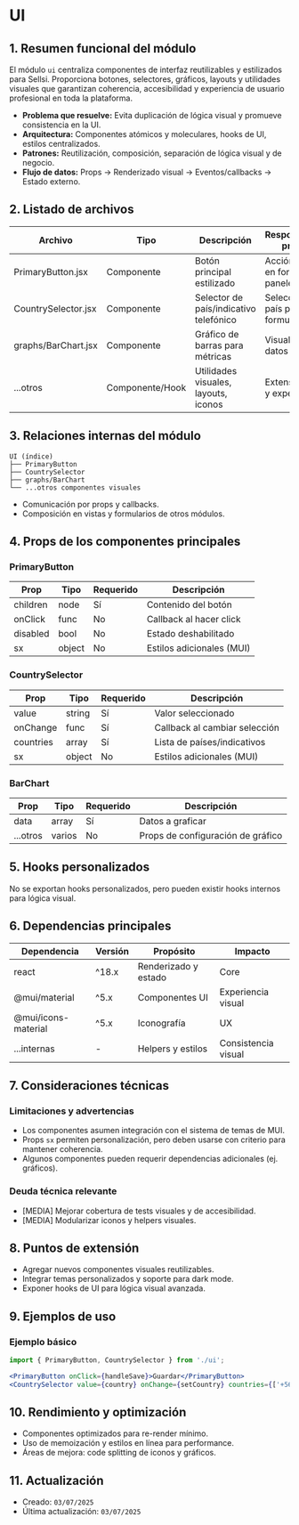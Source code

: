 # UI

## 1. Resumen funcional del módulo
El módulo `ui` centraliza componentes de interfaz reutilizables y estilizados para Sellsi. Proporciona botones, selectores, gráficos, layouts y utilidades visuales que garantizan coherencia, accesibilidad y experiencia de usuario profesional en toda la plataforma.

- **Problema que resuelve:** Evita duplicación de lógica visual y promueve consistencia en la UI.
- **Arquitectura:** Componentes atómicos y moleculares, hooks de UI, estilos centralizados.
- **Patrones:** Reutilización, composición, separación de lógica visual y de negocio.
- **Flujo de datos:** Props → Renderizado visual → Eventos/callbacks → Estado externo.

## 2. Listado de archivos
| Archivo                | Tipo        | Descripción                                 | Responsabilidad principal                |
|------------------------|-------------|---------------------------------------------|------------------------------------------|
| PrimaryButton.jsx      | Componente  | Botón principal estilizado                  | Acción primaria en formularios y paneles  |
| CountrySelector.jsx    | Componente  | Selector de país/indicativo telefónico      | Selección de país para formularios        |
| graphs/BarChart.jsx    | Componente  | Gráfico de barras para métricas             | Visualización de datos                   |
| ...otros               | Componente/Hook | Utilidades visuales, layouts, iconos    | Extensión de UI y experiencia            |

## 3. Relaciones internas del módulo
```
UI (índice)
├── PrimaryButton
├── CountrySelector
├── graphs/BarChart
└── ...otros componentes visuales
```
- Comunicación por props y callbacks.
- Composición en vistas y formularios de otros módulos.

## 4. Props de los componentes principales
### PrimaryButton
| Prop      | Tipo     | Requerido | Descripción                         |
|-----------|----------|-----------|-------------------------------------|
| children  | node     | Sí        | Contenido del botón                 |
| onClick   | func     | No        | Callback al hacer click             |
| disabled  | bool     | No        | Estado deshabilitado                |
| sx        | object   | No        | Estilos adicionales (MUI)           |

### CountrySelector
| Prop      | Tipo     | Requerido | Descripción                         |
|-----------|----------|-----------|-------------------------------------|
| value     | string   | Sí        | Valor seleccionado                  |
| onChange  | func     | Sí        | Callback al cambiar selección       |
| countries | array    | Sí        | Lista de países/indicativos         |
| sx        | object   | No        | Estilos adicionales (MUI)           |

### BarChart
| Prop      | Tipo     | Requerido | Descripción                         |
|-----------|----------|-----------|-------------------------------------|
| data      | array    | Sí        | Datos a graficar                    |
| ...otros  | varios   | No        | Props de configuración de gráfico   |

## 5. Hooks personalizados
No se exportan hooks personalizados, pero pueden existir hooks internos para lógica visual.

## 6. Dependencias principales
| Dependencia         | Versión   | Propósito                        | Impacto                  |
|---------------------|-----------|----------------------------------|--------------------------|
| react               | ^18.x     | Renderizado y estado             | Core                     |
| @mui/material       | ^5.x      | Componentes UI                   | Experiencia visual       |
| @mui/icons-material | ^5.x      | Iconografía                      | UX                       |
| ...internas         | -         | Helpers y estilos                | Consistencia visual      |

## 7. Consideraciones técnicas
### Limitaciones y advertencias
- Los componentes asumen integración con el sistema de temas de MUI.
- Props `sx` permiten personalización, pero deben usarse con criterio para mantener coherencia.
- Algunos componentes pueden requerir dependencias adicionales (ej. gráficos).

### Deuda técnica relevante
- [MEDIA] Mejorar cobertura de tests visuales y de accesibilidad.
- [MEDIA] Modularizar iconos y helpers visuales.

## 8. Puntos de extensión
- Agregar nuevos componentes visuales reutilizables.
- Integrar temas personalizados y soporte para dark mode.
- Exponer hooks de UI para lógica visual avanzada.

## 9. Ejemplos de uso
### Ejemplo básico
```jsx
import { PrimaryButton, CountrySelector } from './ui';

<PrimaryButton onClick={handleSave}>Guardar</PrimaryButton>
<CountrySelector value={country} onChange={setCountry} countries={['+56', '+54']} />
```

## 10. Rendimiento y optimización
- Componentes optimizados para re-render mínimo.
- Uso de memoización y estilos en línea para performance.
- Áreas de mejora: code splitting de iconos y gráficos.

## 11. Actualización
- Creado: `03/07/2025`
- Última actualización: `03/07/2025`
